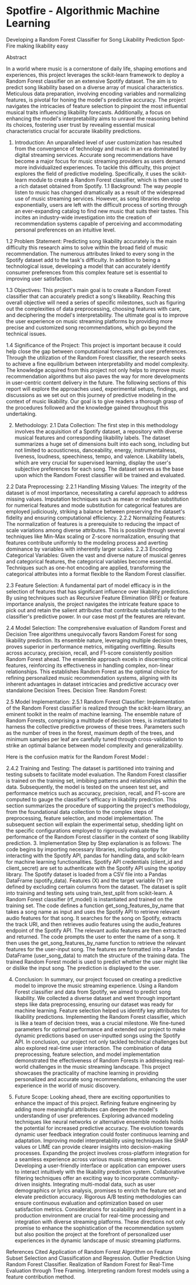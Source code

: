 # Spotfire - Algorithmic Machine Learning






Developing a Random Forest Classifier for Song Likability Prediction Spot-Fire making likability easy  
 

                      


Abstract

In a world where music is a cornerstone of daily life, shaping emotions and experiences, this project leverages the scikit-learn framework to deploy a Random Forest classifier on an extensive Spotify dataset. The aim is to predict song likability based on a diverse array of musical characteristics. Meticulous data preparation, involving encoding variables and normalizing features, is pivotal for honing the model's predictive accuracy. The project navigates the intricacies of feature selection to pinpoint the most influential musical traits influencing likability forecasts. Additionally, a focus on enhancing the model's interpretability aims to unravel the reasoning behind its choices, fostering user trust by revealing essential musical characteristics crucial for accurate likability predictions.












1. Introduction:
An unparalleled level of user customization has resulted from the convergence of technology and music in an era dominated by digital streaming services. Accurate song recommendations have become a major focus for music streaming providers as users demand more individualized experiences. To tackle this difficulty, this project explores the field of predictive modeling. Specifically, it uses the scikit-learn module to create a Random Forest classifier, which is then used to a rich dataset obtained from Spotify.
1.1 Background:
The way people listen to music has changed dramatically as a result of the widespread use of music streaming services. However, as song libraries develop exponentially, users are left with the difficult process of sorting through an ever-expanding catalog to find new music that suits their tastes. This incites an industry-wide investigation into the creation of recommendation systems capable of perceiving and accommodating personal preferences on an intuitive level.

1.2 Problem Statement:
Predicting song likability accurately is the main difficulty this research aims to solve within the broad field of music recommendation. The numerous attributes linked to every song in the Spotify dataset add to the task's difficulty. In addition to being a technological issue, developing a model that can accurately identify consumer preferences from this complex feature set is essential to improving user satisfaction.

1.3 Objectives:
This project's main goal is to create a Random Forest classifier that can accurately predict a song's likeability. Reaching this overall objective will need a series of specific milestones, such as figuring out the complexities of data preprocessing, choosing features with care, and deciphering the model's interpretability. The ultimate goal is to improve the user experience on music streaming platforms by providing more precise and customized song recommendations, which go beyond the technical issues.

1.4 Significance of the Project:
This project is important because it could help close the gap between computational forecasts and user preferences. Through the utilization of the Random Forest classifier, the research seeks to achieve a fine equilibrium between interpretability and model complexity. The knowledge acquired from this project not only helps to improve music recommendation algorithms but also paves the way for more developments in user-centric content delivery in the future.
The following sections of this report will explore the approaches used, experimental setups, findings, and discussions as we set out on this journey of predictive modeling in the context of music likability. Our goal is to give readers a thorough grasp of the procedures followed and the knowledge gained throughout this undertaking.

2. Methodology:
2.1 Data Collection:
The first step in this methodology involves the acquisition of a Spotify dataset, a repository with diverse musical features and corresponding likability labels. The dataset summarizes a huge set of dimensions built into each song, including but not limited to acousticness, danceability, energy, instrumentalness, liveness, loudness, speechiness, tempo, and valence. Likability labels, which are very crucial for supervised learning, display the user's subjective preferences for each song. The dataset serves as the base upon which the Random Forest classifier will be trained and evaluated.

2.2 Data Preprocessing:
2.2.1 Handling Missing Values:
The integrity of the dataset is of most importance, necessitating a careful approach to address missing values. Imputation techniques such as mean or median substitution for numerical features and mode substitution for categorical features are employed judiciously, striking a balance between preserving the dataset's fidelity and ensuring computational efficiency.
2.2.2 Normalizing Features:
The normalization of features is a prerequisite to reducing the impact of scale variations among diverse attributes. This is possible through several techniques like Min-Max scaling or Z-score normalization, ensuring that features contribute uniformly to the modeling process and averting dominance by variables with inherently larger scales.
2.2.3 Encoding Categorical Variables:
Given the vast and diverse nature of musical genres and categorical features, the categorical variables become essential. Techniques such as one-hot encoding are applied, transforming the categorical attributes into a format flexible to the Random Forest classifier.

2.3 Feature Selection:
A fundamental part of model efficacy is in the selection of features that has significant influence over likability predictions. By using techniques such as Recursive Feature Elimination (RFE) or feature importance analysis, the project navigates the intricate feature space to pick out and retain the salient attributes that contribute substantially to the classifier's predictive power. In our case most pf the features are relevant.

2.4 Model Selection:
	The comprehensive evaluation of Random Forest and Decision Tree algorithms unequivocally favors Random Forest for song likability prediction. Its ensemble nature, leveraging multiple decision trees, proves superior in performance metrics, mitigating overfitting. Results across accuracy, precision, recall, and F1-score consistently position Random Forest ahead. The ensemble approach excels in discerning critical features, reinforcing its effectiveness in handling complex, non-linear relationships. This establishes Random Forest as the optimal choice for refining personalized music recommendation systems, aligning with its inherent advantages in dataset intricacies and predictive accuracy over standalone Decision Trees.
Decision Tree:                                                         Random Forest: 
                         

2.5 Model Implementation:
2.5.1 Random Forest Classifier:
Implementation of the Random Forest classifier is realized through the scikit-learn library, an eminent toolkit in the realm of machine learning. The ensemble nature of Random Forests, comprising a multitude of decision trees, is instantiated to harness the collective predictive prowess of these trees. Parameters such as the number of trees in the forest, maximum depth of the trees, and minimum samples per leaf are carefully tuned through cross-validation to strike an optimal balance between model complexity and generalizability.



Here is the confusion matrix for the Random Forest Model : 

2.4.2 Training and Testing:
The dataset is partitioned into training and testing subsets to facilitate model evaluation. The Random Forest classifier is trained on the training set, imbibing patterns and relationships within the data. Subsequently, the model is tested on the unseen test set, and performance metrics such as accuracy, precision, recall, and F1-score are computed to gauge the classifier's efficacy in likability prediction.
This section summarizes the procedure of supporting the project's methodology, from the foundational data collection to the complex steps of preprocessing, feature selection, and model implementation. The subsequent section will explain the experimental setup, shedding light on the specific configurations employed to rigorously evaluate the performance of the Random Forest classifier in the context of song likability prediction.
3. Implementation
 Step by Step explanation is as follows:
The code begins by importing necessary libraries, including spotipy for interacting with the Spotify API, pandas for handling data, and scikit-learn for machine learning functionalities.
Spotify API credentials (client_id and client_secret) are set to authenticate with the Spotify API using the spotipy library.
The Spotify dataset is loaded from a CSV file into a Pandas DataFrame (spotify_data).
Features (X) and the target variable (Y) are defined by excluding certain columns from the dataset.
The dataset is split into training and testing sets using train_test_split from scikit-learn.
A Random Forest classifier (rf_model) is instantiated and trained on the training set.
The code defines a function get_song_features_by_name that takes a song name as input and uses the Spotify API to retrieve relevant audio features for that song.
It searches for the song on Spotify, extracts the track URI, and then retrieves audio features using the audio_features endpoint of the Spotify API.
The relevant audio features are then extracted and returned.
The code prompts the user to enter the name of a song.
It then uses the get_song_features_by_name function to retrieve the relevant features for the user-input song.
The features are formatted into a Pandas DataFrame (user_song_data) to match the structure of the training data.
The trained Random Forest model is used to predict whether the user might like or dislike the input song.
The prediction is displayed to the user.















4. Conclusion:
In summary, our project focused on creating a predictive model to improve the music streaming experience. Using a Random Forest classifier and data from Spotify, we aimed to predict song likability. We collected a diverse dataset and went through important steps like data preprocessing, ensuring our dataset was ready for machine learning. Feature selection helped us identify key attributes for likability predictions.
Implementing the Random Forest classifier, which is like a team of decision trees, was a crucial milestone. We fine-tuned parameters for optimal performance and extended our project to make dynamic predictions based on user-inputted songs using the Spotify API.
In conclusion, our project not only tackled technical challenges but also explored real-time user interaction. The combination of data preprocessing, feature selection, and model implementation demonstrated the effectiveness of Random Forests in addressing real-world challenges in the music streaming landscape. This project showcases the practicality of machine learning in providing personalized and accurate song recommendations, enhancing the user experience in the world of music discovery.





5. Future Scope:
Looking ahead, there are exciting opportunities to enhance the impact of this project. Refining feature engineering by adding more meaningful attributes can deepen the model's understanding of user preferences. Exploring advanced modeling techniques like neural networks or alternative ensemble models holds the potential for increased predictive accuracy. The evolution towards dynamic user feedback integration could foster continuous learning and adaptation. Improving model interpretability using techniques like SHAP values or LIME can provide clearer insights into decision-making processes.
Expanding the project involves cross-platform integration for a seamless experience across various music streaming services. Developing a user-friendly interface or application can empower users to interact intuitively with the likability prediction system. Collaborative filtering techniques offer an exciting way to incorporate community-driven insights. Integrating multi-modal data, such as user demographics or lyrics analysis, promises to enrich the feature set and elevate prediction accuracy. Rigorous A/B testing methodologies can ensure continuous evaluation and optimization based on user satisfaction metrics. Considerations for scalability and deployment in a production environment are crucial for real-time processing and integration with diverse streaming platforms. These directions not only promise to enhance the sophistication of the recommendation system but also position the project at the forefront of personalized user experiences in the dynamic landscape of music streaming platforms.



References Cited
Application of Random Forest Algorithm on Feature Subset Selection and Classification and Regression.
Outlier Prediction Using Random Forest Classifier.
Realization of Random Forest for Real-Time Evaluation through Tree Framing.
Interpreting random forest models using a feature contribution method.


